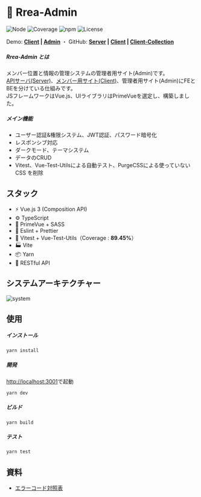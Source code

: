# 🔵 Rrea-Admin

![Node](https://img.shields.io/badge/Node.js-v18.0.0-fb7185.svg?logo=&style=flat-square)  ![Coverage](https://img.shields.io/badge/Coverage-89.45%25-84CC16.svg?style=flat-square)  ![npm](https://img.shields.io/badge/npm-v0.3.0-84CC16.svg?style=flat-square)  ![License](https://img.shields.io/badge/License-MIT-0284C7.svg?logo=&style=flat-square)

Demo:  **[Client](http://rrea-client.live) | [Admin](http://rrea-admin.live)**  ・  GitHub:   **[Server](https://github.com/kensoz/Rrea-server) | [Client](https://github.com/kensoz/Rrea-client) | [Client-Collection](https://github.com/kensoz/Rrea-client-collection)**

##### Rrea-Admin とは

メンバー位置と情報の管理システムの管理者用サイト(Admin)です。\
[APIサーバ(Server)](https://github.com/kensoz/Rrea-server)、[メンバー用サイト(Client)](https://github.com/kensoz/Rrea-client)、管理者用サイト(Admin)にFEとBEを分けている仕組みです。\
JSフレームワークはVue.js、UIライブラリはPrimeVueを選定し、構築しました。

##### メイン機能

+ ユーザー認証&権限システム、JWT認証、パスワード暗号化
+ レスポンシブ対応
+ ダークモード、テーマシステム
+ データのCRUD
+ Vitest、Vue-Test-Utilsによる自動テスト、PurgeCSSによる使っていない CSS を削除



## スタック

+ ⚡️ Vue.js 3 (Composition API)
+ ⚙️ TypeScript
+ 🎨 PrimeVue  + SASS
+ 📑 Eslint + Prettier
+ 🔌 Vitest + Vue-Test-Utils（Coverage : **89.45%**）
+ 🏭 Vite
+ 📦 Yarn
+ 🔺 RESTful API



## システムアーキテクチャー

![system](https://s2.loli.net/2022/07/15/62gMpWGVUJ3RPLs.jpg)



## 使用

##### インストール

```bash
yarn install
```

##### 開発

[http://localhost:3001](http://localhost:3001)で起動

```bash
yarn dev
```

##### ビルド

```bash
yarn build
```

##### テスト

```bash
yarn test
```



## 資料

+ [エラーコード対照表](https://github.com/kensoz/Rrea-server/blob/master/docs/error.md)
